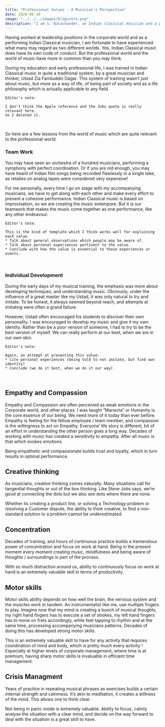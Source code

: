 ```yaml
---
title: "Professional Values - A Musician’s Perspective"
date: 2020-06-30
image: "../../../images/blogintro.png"
description: "I am S. Balachander, an Indian classical musician and a performing artist of Chandraveena. Having worked at leadership positions in the corporate world, and as a performing musician, I have formed some interesting observations about the professional world and the world of music. They have more in common than people may think or realise. Read on to find out more!"
---
```


Having worked at leadership positions in the corporate world and as a performing Indian Classical musician, I am fortunate to have experienced what many may regard as two different worlds. Yes, Indian Classical music does have its own code of conduct. But the professional world and the world of music have more in common than you may think.

During my education and early professional life, I was trained in Indian Classical music in quite a traditional system, by a great musician and thinker, Ustad Zia Fariduddin Dagar. This system of training wasn’t just about music, but more as a way of life, of being part of society and as a life philosophy which is actually applicable to any field.

```
Editor's note:

I don't think the Apple reference and the Jobs quote is really relevant here.
So I deleted it.
```

<br>

So here are a few lessons from the world of music which are quite relevant to the professional world.

### Team Work

You may have seen an orchestra of a hundred musicians, performing a symphony with perfect coordination. Or if you are old enough, you may have heard of Indian film songs being recorded flawlessly in a single take, as retakes on analog tapes were considered very expensive!

For me personally, every time I go on stage with my accompanying musicians, we have to get along with each other and make every effort to present a cohesive performance. Indian Classical music is based on improvisation, so we are creating the music extempore. But it is our teamwork that makes the music come together as one performance, like any other endeavour.

```
Editor's note:

This is the kind of template which I think works well for explaining each value.
* Talk about general observations which people may be aware of.
* Talk about personal experiences pertinent to the value.
* Conclude with how the value is essential to those experiences or events.
```

<br>

### Individual Development

During the early days of my musical training, the emphasis was more about developing techniques, and understanding music. Obviously, under the influence of a great master like my Ustad, it was only natural to try and imitate. To be honest, it always seemed beyond reach, and attempts at imitating were often a grand failure.

However, Ustad often encouraged his students to discover their own personality. I was encouraged to develop my music and give it my own identity. Rather than be a poor version of someone, I had to try to be the best version of myself. We can really perform at our best, when we are in our own skin.

```
Editor's note:

Again, an attempt at presenting this value:
* Cite personal experiences (being told to not imitate, but find own identity)
* Conclude (we do it best, when we do it our way)
```

<br>

## Empathy and Compassion

Empathy and Compassion are often perceived as weak emotions in the Corporate world, and other places. I was taught “Manavta” or Humanity is the core essence of our being. We need more of it today than ever before. Empathy is feeling for the fellow employee / team member, and compassion is the willingness to act on Empathy. Everyone’ life story is different, bit of an effort in understanding the other person goes a long way. Decades of working with music has created a sensitivity to empathy. After all music is that which evokes emotions.

Being empathetic and compassionate builds trust and loyalty, which in turn results in optimal performance.

## Creative thinking

As musicians, creative thinking comes naturally. Many situations call for tangential thoughts or out of the box thinking. Like Steve Jobs says, we’re good at connecting the dots but we also see dots where there are none.

Whether its creating a product line, or solving a Technology problem or resolving a Customer dispute, the ability to think creative, to find a non-standard solution to a problem cannot be underestimated.

## Concentration

Decades of training, and hours of continuous practice builds a tremendous power of concentration and focus on work at hand. Being in the present moment every moment creating music, mindfulness and being aware of thoughts / surroundings is part of the process.

With so much distraction around us, ability to continuously focus on work at hand is an extremely valuable skill in terms of productivity.

## Motor skills

Motor skills ability depends on how well the brain, the nervous system and the muscles work in tandem. An instrumentalist like me, use multiple fingers to play. Imagine now that my mind is creating a bunch of musical thoughts, my right hand fingers has to execute a set of strokes, my left hand fingers has to move on frets accordingly, while feet tapping to rhythm and at the same time, processing accompanying musicians patterns. Decades of doing this has developed strong motor skills.

This is an extremely valuable skill to have for any activity that requires coordination of mind and body, which is pretty much every activity ! Especially at higher levels of corporate management, where time is at premium, having sharp motor skills is invaluable in efficient time management.

## Crisis Managment

Years of practice in repeating musical phrases as exercises builds a certain internal strength and calmness. It’s akin to meditation, it creates a stillness of the mind. This allows one to think clear.

Not being in panic mode is extremely valuable. Ability to focus, calmly analyse the situation with a clear mind, and decide on the way forward to deal with the situation is a great skill to have.

